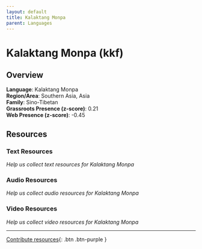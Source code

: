 ```yaml
---
layout: default
title: Kalaktang Monpa
parent: Languages
---
```


# Kalaktang Monpa (kkf)

## Overview

**Language**: Kalaktang Monpa  
**Region/Area**: Southern Asia, Asia  
**Family**: Sino-Tibetan  
**Grassroots Presence (z-score)**: 0.21  
**Web Presence (z-score)**: -0.45  

## Resources

### Text Resources
*Help us collect text resources for Kalaktang Monpa*

### Audio Resources
*Help us collect audio resources for Kalaktang Monpa*

### Video Resources
*Help us collect video resources for Kalaktang Monpa*

---

[Contribute resources](https://forms.office.com/e/1SfLJx3u1r){: .btn .btn-purple }
